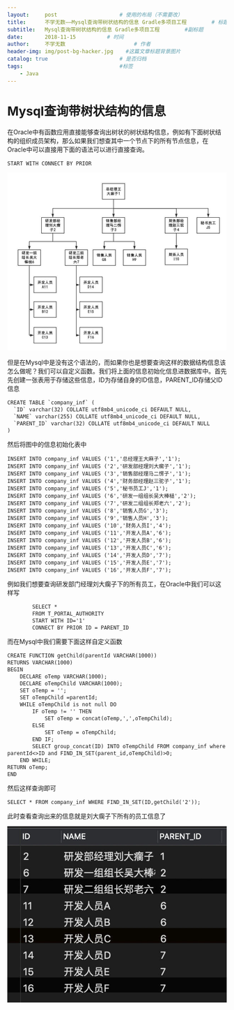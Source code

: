 ```yaml
---
layout:     post                    # 使用的布局（不需要改）
title:      不学无数——Mysql查询带树状结构的信息 Gradle多项目工程        # 标题
subtitle:   Mysql查询带树状结构的信息 Gradle多项目工程        #副标题
date:       2018-11-15          # 时间
author:     不学无数                      # 作者
header-img: img/post-bg-hacker.jpg    #这篇文章标题背景图片
catalog: true                       # 是否归档
tags:                               #标签
    - Java
---
```


# Mysql查询带树状结构的信息

在Oracle中有函数应用直接能够查询出树状的树状结构信息，例如有下面树状结构的组织成员架构，那么如果我们想查其中一个节点下的所有节点信息，在Oracle中可以直接用下面的语法可以进行直接查询。

```
START WITH CONNECT BY PRIOR

```
![普遍公司的架构](/img/pageImg/Mysql查询带树状结构的信息0.jpg)


但是在Mysql中是没有这个语法的，而如果你也是想要查询这样的数据结构信息该怎么做呢？我们可以自定义函数。我们将上面的信息初始化信息进数据库中。首先先创建一张表用于存储这些信息，ID为存储自身的ID信息，PARENT_ID存储父ID信息

```
CREATE TABLE `company_inf` (
  `ID` varchar(32) COLLATE utf8mb4_unicode_ci DEFAULT NULL,
  `NAME` varchar(255) COLLATE utf8mb4_unicode_ci DEFAULT NULL,
  `PARENT_ID` varchar(32) COLLATE utf8mb4_unicode_ci DEFAULT NULL
)

```

然后将图中的信息初始化表中

```
INSERT INTO company_inf VALUES ('1','总经理王大麻子','1');
INSERT INTO company_inf VALUES ('2','研发部经理刘大瘸子','1');
INSERT INTO company_inf VALUES ('3','销售部经理马二愣子','1');
INSERT INTO company_inf VALUES ('4','财务部经理赵三驼子','1');
INSERT INTO company_inf VALUES ('5','秘书员工J','1');
INSERT INTO company_inf VALUES ('6','研发一组组长吴大棒槌','2');
INSERT INTO company_inf VALUES ('7','研发二组组长郑老六','2');
INSERT INTO company_inf VALUES ('8','销售人员G','3');
INSERT INTO company_inf VALUES ('9','销售人员H','3');
INSERT INTO company_inf VALUES ('10','财务人员I','4');
INSERT INTO company_inf VALUES ('11','开发人员A','6');
INSERT INTO company_inf VALUES ('12','开发人员B','6');
INSERT INTO company_inf VALUES ('13','开发人员C','6');
INSERT INTO company_inf VALUES ('14','开发人员D','7');
INSERT INTO company_inf VALUES ('15','开发人员E','7');
INSERT INTO company_inf VALUES ('16','开发人员F','7');

```

例如我们想要查询研发部门经理刘大瘸子下的所有员工，在Oracle中我们可以这样写

```
		SELECT *
		FROM T_PORTAL_AUTHORITY
		START WITH ID='1'
		CONNECT BY PRIOR ID = PARENT_ID

```

而在Mysql中我们需要下面这样自定义函数

```
CREATE FUNCTION getChild(parentId VARCHAR(1000))
RETURNS VARCHAR(1000)
BEGIN
    DECLARE oTemp VARCHAR(1000);
    DECLARE oTempChild VARCHAR(1000);
    SET oTemp = '';
    SET oTempChild =parentId;
    WHILE oTempChild is not null DO
        IF oTemp != '' THEN
            SET oTemp = concat(oTemp,',',oTempChild);
        ELSE
            SET oTemp = oTempChild;
        END IF;
        SELECT group_concat(ID) INTO oTempChild FROM company_inf where parentId<>ID and FIND_IN_SET(parent_id,oTempChild)>0;
    END WHILE;
RETURN oTemp;
END

```

然后这样查询即可

```
SELECT * FROM company_inf WHERE FIND_IN_SET(ID,getChild('2'));

```

此时查看查询出来的信息就是刘大瘸子下所有的员工信息了

![](/img/pageImg/Mysql查询带树状结构的信息1.jpg)


